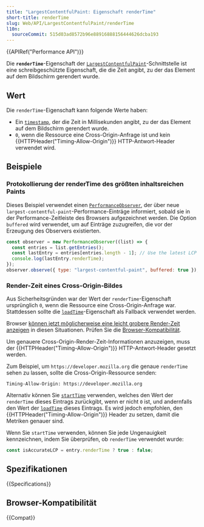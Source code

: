 ```yaml
---
title: "LargestContentfulPaint: Eigenschaft renderTime"
short-title: renderTime
slug: Web/API/LargestContentfulPaint/renderTime
l10n:
  sourceCommit: 515d03ad8572b96e88916888156444626dcba193
---
```


{{APIRef("Performance API")}}

Die **`renderTime`**-Eigenschaft der [`LargestContentfulPaint`](/de/docs/Web/API/LargestContentfulPaint)-Schnittstelle ist eine schreibgeschützte Eigenschaft, die die Zeit angibt, zu der das Element auf dem Bildschirm gerendert wurde.

## Wert

Die `renderTime`-Eigenschaft kann folgende Werte haben:

- Ein [`timestamp`](/de/docs/Web/API/DOMHighResTimeStamp), der die Zeit in Millisekunden angibt, zu der das Element auf dem Bildschirm gerendert wurde.
- `0`, wenn die Ressource eine Cross-Origin-Anfrage ist und kein {{HTTPHeader("Timing-Allow-Origin")}} HTTP-Antwort-Header verwendet wird.

## Beispiele

### Protokollierung der renderTime des größten inhaltsreichen Paints

Dieses Beispiel verwendet einen [`PerformanceObserver`](/de/docs/Web/API/PerformanceObserver), der über neue `largest-contentful-paint`-Performance-Einträge informiert, sobald sie in der Performance-Zeitleiste des Browsers aufgezeichnet werden. Die Option `buffered` wird verwendet, um auf Einträge zuzugreifen, die vor der Erzeugung des Observers existierten.

```js
const observer = new PerformanceObserver((list) => {
  const entries = list.getEntries();
  const lastEntry = entries[entries.length - 1]; // Use the latest LCP candidate
  console.log(lastEntry.renderTime);
});
observer.observe({ type: "largest-contentful-paint", buffered: true });
```

### Render-Zeit eines Cross-Origin-Bildes

Aus Sicherheitsgründen war der Wert der `renderTime`-Eigenschaft ursprünglich `0`, wenn die Ressource eine Cross-Origin-Anfrage war. Stattdessen sollte die [`loadTime`](/de/docs/Web/API/LargestContentfulPaint/loadTime)-Eigenschaft als Fallback verwendet werden.

Browser [können jetzt möglicherweise eine leicht grobere Render-Zeit anzeigen](https://github.com/w3c/paint-timing/issues/104) in diesen Situationen. Prüfen Sie die [Browser-Kompatibilität](#browser-kompatibilität).

Um genauere Cross-Origin-Render-Zeit-Informationen anzuzeigen, muss der {{HTTPHeader("Timing-Allow-Origin")}} HTTP-Antwort-Header gesetzt werden.

Zum Beispiel, um `https://developer.mozilla.org` die genaue `renderTime` sehen zu lassen, sollte die Cross-Origin-Ressource senden:

```http
Timing-Allow-Origin: https://developer.mozilla.org
```

Alternativ können Sie [`startTime`](/de/docs/Web/API/PerformanceEntry/startTime) verwenden, welches den Wert der `renderTime` dieses Eintrags zurückgibt, wenn er nicht `0` ist, und andernfalls den Wert der [`loadTime`](/de/docs/Web/API/LargestContentfulPaint/loadTime) dieses Eintrags. Es wird jedoch empfohlen, den {{HTTPHeader("Timing-Allow-Origin")}} Header zu setzen, damit die Metriken genauer sind.

Wenn Sie `startTime` verwenden, können Sie jede Ungenauigkeit kennzeichnen, indem Sie überprüfen, ob `renderTime` verwendet wurde:

```js
const isAccurateLCP = entry.renderTime ? true : false;
```

## Spezifikationen

{{Specifications}}

## Browser-Kompatibilität

{{Compat}}
